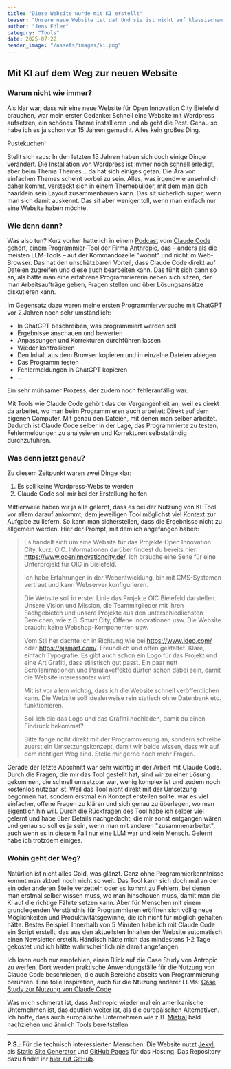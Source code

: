 ```yaml
---
title: "Diese Website wurde mit KI erstellt"
teaser: "Unsere neue Website ist da! Und sie ist nicht auf klassischem Wege entstanden. Anthropics Claude Code hat die Website fast im Alleingang erstellt, beim Hosting geholfen und die Erstellung von Newslettern automatisiert."
author: "Jens Edler"
category: "Tools"
date: 2025-07-22
header_image: "/assets/images/ki.png"
---
```


## Mit KI auf dem Weg zur neuen Website

### Warum nicht wie immer?

Als klar war, dass wir eine neue Website für Open Innovation City Bielefeld brauchen, war mein erster Gedanke: Schnell eine Website mit Wordpress aufsetzen, ein schönes Theme installieren und ab geht die Post. Genau so habe ich es ja schon vor 15 Jahren gemacht. Alles kein großes Ding. 

Pustekuchen!

Stellt sich raus: In den letzten 15 Jahren haben sich doch einige Dinge verändert. Die Installation von Wordpress ist immer noch schnell erledigt, aber beim Thema Themes... da hat sich einiges getan. Die Ära von einfachen Themes scheint vorbei zu sein. Alles, was irgendwie ansehnlich daher kommt, versteckt sich in einem Themebuilder, mit dem man sich haarklein sein Layout zusammenbauen kann. Das sit sicherlich super, wenn man sich damit auskennt. Das sit aber weniger toll, wenn man einfach nur eine Website haben möchte.

### Wie denn dann?

Was also tun? Kurz vorher hatte ich in einem [Podcast](https://freakshow.fm/fs290-das-popcorn-problem) vom [Claude Code](https://www.anthropic.com/claude-code) gehört, einem Programmier-Tool der Firma [Anthropic](https://www.anthropic.com), das – anders als die meisten LLM-Tools – auf der Kommandozeile "wohnt" und nicht im Web-Browser. Das hat den unschätzbaren Vorteil, dass Claude Code direkt auf Dateien zugreifen und diese auch bearbeiten kann. Das fühlt sich dann so an, als hätte man eine erfahrene Programmiererin neben sich sitzen, der man Arbeitsaufträge geben, Fragen stellen und über Lösungsansätze diskutieren kann. 

Im Gegensatz dazu waren meine ersten Programmierversuche mit ChatGPT vor 2 Jahren noch sehr umständlich:

- In ChatGPT beschreiben, was programmiert werden soll
- Ergebnisse anschauen und bewerten
- Anpassungen und Korrekturen durchführen lassen
- Wieder kontrollieren
- Den Inhalt aus dem Browser kopieren und in einzelne Dateien ablegen
- Das Programm testen
- Fehlermeldungen in ChatGPT kopieren
- ...

Ein sehr mühsamer Prozess, der zudem noch fehleranfällig war.

Mit Tools wie Claude Code gehört das der Vergangenheit an, weil es direkt da arbeitet, wo man beim Programmieren auch arbeitet: Direkt auf dem eigenen Computer. Mit genau den Dateien, mit denen man selber arbeitet. Dadurch ist Claude Code selber in der Lage, das Programmierte zu testen, Fehlermeldungen zu analysieren und Korrekturen selbstständig durchzuführen.

### Was denn jetzt genau?

Zu diesem Zeitpunkt waren zwei Dinge klar:

1. Es soll keine Wordpress-Website werden
2. Claude Code soll mir bei der Erstellung helfen

Mittlerweile haben wir ja alle gelernt, dass es bei der Nutzung von KI-Tool vor allem darauf ankommt, dem jeweiligen Tool möglichst viel Kontext zur Aufgabe zu liefern. So kann man sicherstellen, dass die Ergebnisse nicht zu allgemein werden. Hier der Prompt, mit dem ich angefangen haben:


> Es handelt sich um eine Website für das Projekte Open Innovation City, kurz: OIC. Informationen darüber findest du bereits hier: https://www.openinnovationcity.de/. Ich brauche eine Seite für eine Unterprojekt für OIC in Bielefeld.
>
> Ich habe Erfahrungen in der Webentwicklung, bin mit CMS-Systemen vertraut und kann Webserver konfigurieren.
>
> Die Website soll in erster Linie das Projekte OIC Bielefeld darstellen. Unsere Vision und Mission, die Teammitglieder mit ihren Fachgebieten und unsere Projekte aus den unterschiedlichsten Bereichen, wie z.B. Smart City, Offene Innovationen usw. Die Website braucht keine Webshop-Komponenten usw.
>
> Vom Stil her dachte ich in Richtung wie bei https://www.ideo.com/ oder https://ajsmart.com/. Freundlich und offen gestaltet. Klare, einfach Typografie. Es gibt auch schon ein Logo für das Projekt und eine Art Grafiti, dass stilistisch gut passt. Ein paar nett Scrollanimationen und Parallaxeffekte dürfen schon dabei sein, damit die Website interessanter wird.
>
> Mit ist vor allem wichtig, dass ich die Website schnell veröffentlichen kann. Die Website soll idealerweise rein statisch ohne Datenbank etc. funktionieren.
>
> Soll ich die das Logo und das Grafitti hochladen, damit du einen Eindruck bekommst?
>
> Bitte fange nciht direkt mit der Programmierung an, sondern schreibe zuerst ein Umsetzungskonzept, damit wir beide wissen, dass wir auf dem richtigen Weg sind. Stelle mir gerne noch mehr Fragen.


Gerade der letzte Abschnitt war sehr wichtig in der Arbeit mit Claude Code. Durch die Fragen, die mir das Tool gestellt hat, sind wir zu einer Lösung gekommen, die schnell umsetzbar war, wenig komplex ist und zudem noch kostenlos nutzbar ist. Weil das Tool nicht direkt mit der Umsetzung begonnen hat, sondern erstmal ein Konzept erstellen sollte, war es viel einfacher, offene Fragen zu klären und sich genau zu überlegen, wo man eigentlich hin will. Durch die Rückfragen des Tool habe ich selber viel gelernt und habe über Details nachgedacht, die mir sonst entgangen wären und genau so soll es ja sein, wenn man mit anderen "zusammenarbeitet", auch wenn es in diesem Fall nur eine LLM war und kein Mensch. Gelernt habe ich trotzdem einiges.

### Wohin geht der Weg?

Natürlich ist nicht alles Gold, was glänzt. Ganz ohne Programmierkenntnisse kommt man aktuell noch nicht so weit. Das Tool kann sich doch mal an der ein oder anderen Stelle verzetteln oder es kommt zu Fehlern, bei denen man erstmal selber wissen muss, wo man hinschauen muss, damit man die KI auf die richtige Fährte setzen kann. Aber für Menschen mit einem grundlegenden Verständnis für Programmieren eröffnen sich völlig neue Möglichkeiten und Produktivitätsgewinne, die ich nicht für möglich gehalten hätte. Bestes Beispiel: Innerhalb von 5 Minuten habe ich mit Claude Code ein Script erstellt, das aus den aktuellsten Inhalten der Website automatisch einen Newsletter erstellt. Händisch hätte mich das mindestens 1-2 Tage gekostet und ich hätte wahrscheinlich nie damit angefangen.

Ich kann euch nur empfehlen, einen Blick auf die Case Study von Antropic zu werfen. Dort werden praktische Anwendungsfälle für die Nutzung von Claude Code beschrieben, die auch Bereiche abseits von Programmierung berühren. Eine tolle Inspiration, auch für die Ntuzung anderer LLMs: [Case Study zur Nutzung von Claude Code](https://www-cdn.anthropic.com/58284b19e702b49db9302d5b6f135ad8871e7658.pdf)

Was mich schmerzt ist, dass Anthropic wieder mal ein amerikanische Unternehmen ist, das deutlich weiter ist, als die europäischen Alternativen. Ich hoffe, dass auch europäische Unternehmen wie z.B. [Mistral](https://mistral.ai) bald nachziehen und ähnlich Tools bereitstellen.  

---

**P.S.:** Für die technisch interessierten Menschen: Die Website nutzt [Jekyll](https://jekyllrb.com) als [Static Site Generator](https://www.ionos.de/digitalguide/websites/webseiten-erstellen/was-ist-ein-static-site-generator/) und [GitHub Pages](https://pages.github.com) für das Hosting. Das Repository dazu findet ihr [hier auf GitHub](https://github.com/jensedler/oic-bielefeld-website).